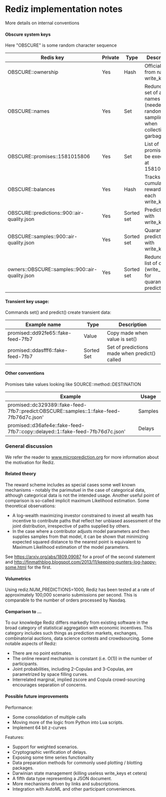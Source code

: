 

# Rediz implementation notes 

More details on internal conventions 

#### Obscure system keys

Here "OBSCURE" is some random character sequence

| Redis key                       | Private | Type | Description                                       |
|---------------------------------|---------|------|---------------------------------------------------|
| OBSCURE::ownership              | Yes     | Hash | Official map from name to write_key               |
| OBSCURE::names                  | Yes     | Set  | Redundant set of all names (needed for random sampling when collecting garbage) |
| OBSCURE::promises::1581015806   | Yes     | Set  | List of promises to be executed at 1581015806     |
| OBSCURE::balances               | Yes     | Hash | Tracks cumulative rewards for each write_key      |
| OBSCURE::predictions::900::air-quality.json  | Yes | Sorted set | Predictions with write_keys     |
| OBSCURE::samples::900::air-quality.json  | Yes | Sorted set | Quarantined predictions with write_keys     |
| owners::OBSCURE::samples::900::air-quality.json  | Yes | Sorted set | Redundant list of owners (write_keys) for quarantined predictions  |

#### Transient key usage:

Commands set() and predict() create transient data: 
 
| Example name                          | Type       | Description                                        |
|---------------------------------------|------------|----------------------------------------------------|
| promised::dd92fe65::fake-feed-7fb7    | Value      | Copy made when value is set()                      |
| promised::ddasfff6::fake-feed-7fb7    | Sorted Set | Set of predictions made when predict() called      |

#### Other conventions

Promises take values looking like SOURCE::method::DESTINATION

| Example                                                                                   | Usage      |
|-------------------------------------------------------------------------------------------|------------|
| promised::dc329389::fake-feed-7fb7::predict:OBSCURE::samples::1::fake-feed-7fb76d7c.json' | Samples    |
| promised::d36afe4e::fake-feed-7fb7::copy::delayed::1::fake-feed-7fb76d7c.json'            | Delays     |



### General discussion

We refer the reader to www.microprediction.org for more information about the motivation for Rediz.

#### Related theory

The reward scheme includes as special cases some well known mechanisms - notably the parimutuel in the case of
 categorical data, although categorical data is not the intended usage. Another useful point of comparison
  is so-called implicit maximum Likelihood estimation. Some theoretical observations:
- A log-wealth maximizing investor constrained to invest all wealth has incentive to contribute paths that reflect her unbiased assessment of the joint distribution, irrespective of paths supplied by others.
- In the case where a contributor adjusts model parameters and then supplies samples from that model, it can be shown that minimizing expected squared distance to the nearest point is equivalent to Maximum Likelihood estimation of the model parameters.

See https://arxiv.org/abs/1809.09087 for a proof of the second statement and http://finmathblog.blogspot.com/2013/11/keeping-punters-log-happy-some.html for the first. 

#### Volumetrics 

Using rediz.NUM_PREDICTIONS=1000, Rediz has been tested at a rate of approximately 100,000 scenario submissions per second. 
This is comparable to the number of orders processed by Nasdaq. 

#### Comparison to ...

To our knowledge Rediz differs markedly from existing software in the broad category of statistical aggregation with economic incentives. This
 category includes such things as prediction markets, exchanges, combinatorial auctions, data science contests and crowdsourcing. Some notable aspects of Rediz:

- There are no point estimates. 
- The online reward mechanism is constant (i.e. O(1)) in the number of participants.    
- Joint probabilities, including 2-Copulas and 3-Copulas, are parametrized by space filling curves. 
- Interrelated marginal, implied zscore and Copula crowd-sourcing encourages separation of concerns.   

#### Possible future improvements

Performance:
- Some consolidation of multiple calls
- Moving more of the logic from Python into Lua scripts.
- Implement 64 bit z-curves 

Features:
- Support for weighted scenarios. 
- Cryptographic verification of delays.
- Exposing some time series functionality
- Data preparation methods for commonly used plotting / blotting packages.
- Darwinian state management (killing useless write_keys et cetera)
- A fifth data type representing a JSON document. 
- More mechanisms driven by links and subscriptions.
- Integration with AutoML and other participant conveniences. 

 
